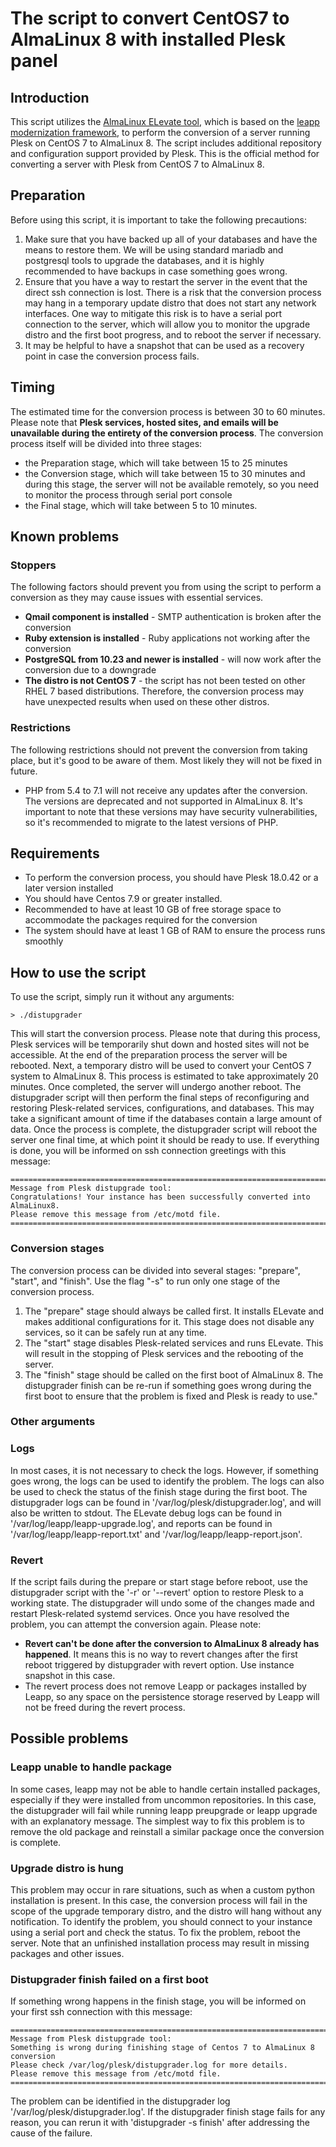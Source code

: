 # The script to convert CentOS7 to AlmaLinux 8 with installed Plesk panel

## Introduction
This script utilizes the [AlmaLinux ELevate tool](https://wiki.almalinux.org/elevate/ELevate-quickstart-guide.html), which is based on the [leapp modernization framework](https://leapp.readthedocs.io/en/latest/), to perform the conversion of a server running Plesk on CentOS 7 to AlmaLinux 8.
The script includes additional repository and configuration support provided by Plesk. This is the official method for converting a server with Plesk from CentOS 7 to AlmaLinux 8.

## Preparation
Before using this script, it is important to take the following precautions:
1. Make sure that you have backed up all of your databases and have the means to restore them. We will be using standard mariadb and postgresql tools to upgrade the databases, and it is highly recommended to have backups in case something goes wrong.
2. Ensure that you have a way to restart the server in the event that the direct ssh connection is lost. There is a risk that the conversion process may hang in a temporary update distro that does not start any network interfaces. One way to mitigate this risk is to have a serial port connection to the server, which will allow you to monitor the upgrade distro and the first boot progress, and to reboot the server if necessary.
3. It may be helpful to have a snapshot that can be used as a recovery point in case the conversion process fails.

## Timing
The estimated time for the conversion process is between 30 to 60 minutes. Please note that **Plesk services, hosted sites, and emails will be unavailable during the entirety of the conversion process**. The conversion process itself will be divided into three stages:
- the Preparation stage, which will take between 15 to 25 minutes
- the Conversion stage, which will take between 15 to 30 minutes and during this stage, the server will not be available remotely, so you need to monitor the process through serial port console
- the Final stage, which will take between 5 to 10 minutes.

## Known problems
### Stoppers
The following factors should prevent you from using the script to perform a conversion as they may cause issues with essential services.
- **Qmail component is installed** - SMTP authentication is broken after the conversion
- **Ruby extension is installed** - Ruby applications not working after the conversion
- **PostgreSQL from 10.23 and newer is installed** - will now work after the conversion due to a downgrade
- **The distro is not CentOS 7** - the script has not been tested on other RHEL 7 based distributions. Therefore, the conversion process may have unexpected results when used on these other distros.
### Restrictions
The following restrictions should not prevent the conversion from taking place, but it's good to be aware of them. Most likely they will not be fixed in future.
- PHP from 5.4 to 7.1 will not receive any updates after the conversion. The versions are deprecated and not supported in AlmaLinux 8. It's important to note that these versions may have security vulnerabilities, so it's recommended to migrate to the latest versions of PHP.

## Requirements
- To perform the conversion process, you should have Plesk 18.0.42 or a later version installed
- You should have Centos 7.9 or greater installed. 
- Recommended to have at least 10 GB of free storage space to accommodate the packages required for the conversion
- The system should have at least 1 GB of RAM to ensure the process runs smoothly

## How to use the script

To use the script, simply run it without any arguments:
```shell
> ./distupgrader
```
This will start the conversion process. Please note that during this process, Plesk services will be temporarily shut down and hosted sites will not be accessible. At the end of the preparation process the server will be rebooted.
Next, a temporary distro will be used to convert your CentOS 7 system to AlmaLinux 8. This process is estimated to take approximately 20 minutes. Once completed, the server will undergo another reboot. The distupgrader script will then perform the final steps of reconfiguring and restoring Plesk-related services, configurations, and databases. This may take a significant amount of time if the databases contain a large amount of data.
Once the process is complete, the distupgrader script will reboot the server one final time, at which point it should be ready to use.
If everything is done, you will be informed on ssh connection greetings with this message:
```
===============================================================================
Message from Plesk distupgrade tool:
Congratulations! Your instance has been successfully converted into AlmaLinux8.
Please remove this message from /etc/motd file.
===============================================================================
```

### Conversion stages
The conversion process can be divided into several stages: "prepare", "start", and "finish". Use the flag "-s" to run only one stage of the conversion process.
1. The "prepare" stage should always be called first. It installs ELevate and makes additional configurations for it. This stage does not disable any services, so it can be safely run at any time.
2. The "start" stage disables Plesk-related services and runs ELevate. This will result in the stopping of Plesk services and the rebooting of the server.
3. The "finish" stage should be called on the first boot of AlmaLinux 8. The distupgrader finish can be re-run if something goes wrong during the first boot to ensure that the problem is fixed and Plesk is ready to use."

### Other arguments

### Logs
In most cases, it is not necessary to check the logs. However, if something goes wrong, the logs can be used to identify the problem. The logs can also be used to check the status of the finish stage during the first boot.
The distupgrader logs can be found in '/var/log/plesk/distupgrader.log', and will also be written to stdout.
The ELevate debug logs can be found in '/var/log/leapp/leapp-upgrade.log', and reports can be found in '/var/log/leapp/leapp-report.txt' and '/var/log/leapp/leapp-report.json'.

### Revert
If the script fails during the prepare or start stage before reboot, use the distupgrader script with the '-r' or '--revert' option to restore Plesk to a working state. The distupgrader will undo some of the changes made and restart Plesk-related systemd services. Once you have resolved the problem, you can attempt the conversion again.
Please note:
- **Revert can't be done after the conversion to AlmaLinux 8 already has happened**. It means this is no way to revert changes after the first reboot triggered by distupgrader with revert option. Use instance snapshot in this case.
- The revert process does not remove Leapp or packages installed by Leapp, so any space on the persistence storage reserved by Leapp will not be freed during the revert process.

## Possible problems

### Leapp unable to handle package
In some cases, leapp may not be able to handle certain installed packages, especially if they were installed from uncommon repositories. In this case, the distupgrader will fail while running leapp preupgrade or leapp upgrade with an explanatory message. The simplest way to fix this problem is to remove the old package and reinstall a similar package once the conversion is complete.
### Upgrade distro is hung
This problem may occur in rare situations, such as when a custom python installation is present. In this case, the conversion process will fail in the scope of the upgrade temporary distro, and the distro will hang without any notification. To identify the problem, you should connect to your instance using a serial port and check the status. To fix the problem, reboot the server. Note that an unfinished installation process may result in missing packages and other issues.

### Distupgrader finish failed on a first boot
If something wrong happens in the finish stage, you will be informed on your first ssh connection with this message:
```
===============================================================================
Message from Plesk distupgrade tool:
Something is wrong during finishing stage of Centos 7 to AlmaLinux 8 conversion
Please check /var/log/plesk/distupgrader.log for more details.
Please remove this message from /etc/motd file.
===============================================================================
```
The problem can be identified in the distupgrader log '/var/log/plesk/distupgrader.log'. If the distupgrader finish stage fails for any reason, you can rerun it with 'distupgrader -s finish' after addressing the cause of the failure.
